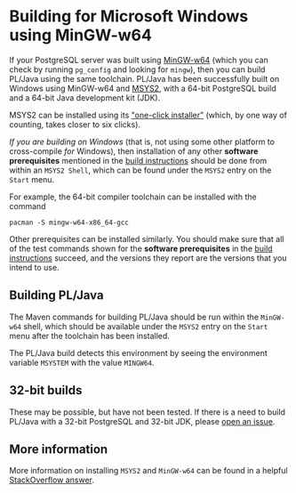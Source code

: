 # Building for Microsoft Windows using MinGW-w64

If your PostgreSQL server was built using [MinGW-w64][] (which you can
check by running `pg_config` and looking for `mingw`), then you can build
PL/Java using the same toolchain. PL/Java has been successfully built
on Windows using MinGW-w64 and [MSYS2][], with a 64-bit PostgreSQL build
and a 64-bit Java development kit (JDK).

MSYS2 can be installed using its ["one-click installer"][MSYS2]
(which, by one way of counting, takes closer to six clicks).

*If you are building on Windows* (that is, not using some other platform
to cross-compile *for* Windows), then installation of any other **software
prerequisites** mentioned in the [build instructions][bld] should be
done from within an `MSYS2 Shell`, which can be found under the `MSYS2`
entry on the `Start` menu.

For example, the 64-bit compiler toolchain can be installed with the
command

    pacman -S mingw-w64-x86_64-gcc

Other prerequisites can be installed similarly. You should make sure that
all of the test commands shown for the **software prerequisites** in the
[build instructions][bld] succeed, and the versions they report are
the versions that you intend to use.

## Building PL/Java

The Maven commands for building PL/Java should be run within the
`MinGW-w64` shell, which should be available under the `MSYS2` entry
on the `Start` menu after the toolchain has been installed.

The PL/Java build detects this environment by seeing the environment
variable `MSYSTEM` with the value `MINGW64`.

## 32-bit builds

These may be possible, but have not been tested. If there is a need
to build PL/Java with a 32-bit PostgreSQL and 32-bit JDK, please
[open an issue][ghbug].

## More information

More information on installing `MSYS2` and `MinGW-w64` can be found in
a helpful [StackOverflow answer][soa].

[MinGW-w64]: http://mingw-w64.org/doku.php
[MSYS2]: https://msys2.github.io/
[bld]: build.html
[soa]: http://stackoverflow.com/questions/30069830/how-to-install-mingw-w64-and-msys2/30071634#30071634
[ghbug]: https://github.com/tada/pljava/issues/
